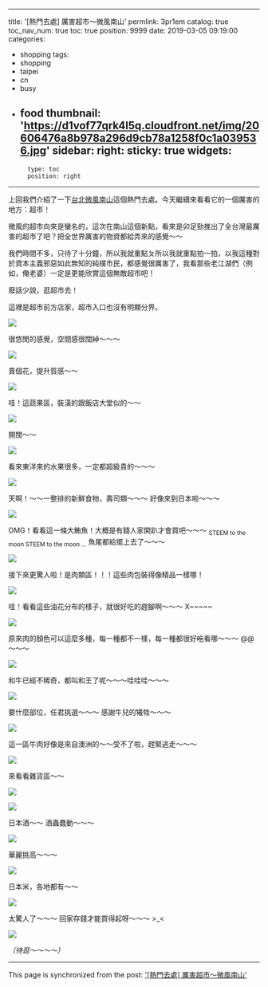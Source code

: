 
---
title: '[熱門去處] 厲害超市～微風南山'
permlink: 3pr1em
catalog: true
toc_nav_num: true
toc: true
position: 9999
date: 2019-03-05 09:19:00
categories:
- shopping
tags:
- shopping
- taipei
- cn
- busy
- food
thumbnail: 'https://d1vof77qrk4l5q.cloudfront.net/img/20606476a8b978a296d9cb78a1258f0c1a039536.jpg'
sidebar:
    right:
        sticky: true
widgets:
    -
        type: toc
        position: right
---


上回我們介紹了一下[台北微風南山](https://steemit.com/shopping/@deanliu/6lgvck)這個熱門去處。今天繼續來看看它的一個厲害的地方：超市！

微風的超市向來是蠻名的，這次在南山這個新點，看來是卯足勁推出了全台灣最厲害的超市了吧？把全世界厲害的物資都給弄來的感覺～～

我們時間不多，只待了十分鐘，所以我就重點ㄆ所以我就重點拍一拍，以我這種對於資本主義邪惡如此無知的純樸市民，都感覺很厲害了，我看那些老江湖們（例如，俺老婆）一定是更能欣賞這個無敵超市吧！

廢話少說，逛超市去！

這裡是超市前方店家，超市入口也沒有明顯分界。

![](https://d1vof77qrk4l5q.cloudfront.net/img/20606476a8b978a296d9cb78a1258f0c1a039536.jpg)

很悠閒的感覺，空間感很闊綽～～～

![](https://d1vof77qrk4l5q.cloudfront.net/img/452a433bc185a1db8ec8e6729b019269012dc89b.jpg)

賣個花，提升質感～～

![](https://d1vof77qrk4l5q.cloudfront.net/img/02978c0b3bbaa1259b1dbb8c8dc9939eab822400.jpg)

哇！這蔬果區，裝潢的跟飯店大堂似的～～

![](https://d1vof77qrk4l5q.cloudfront.net/img/ed4aae447815424faf4a7ff08d67770305163e62.jpg)

開闊～～

![](https://d1vof77qrk4l5q.cloudfront.net/img/54b7942071ac1735139d629e278018b60ab70496.jpg)

看來東洋來的水果很多，一定都超級貴的～～～

![](https://d1vof77qrk4l5q.cloudfront.net/img/9a35add4e9f0d21d2a2a9a4c91db79d5dabec94a.jpg)

天啊！～～一整排的新鮮食物，壽司類～～～ 好像來到日本啦～～～

![](https://d1vof77qrk4l5q.cloudfront.net/img/8bb007206aae9c94de6ec1fc709aa5b0c0f157ae.jpg)

OMG！看看這一條大鮪魚！大概是有錢人家開趴才會買吧～～～ <sub>STEEM to the moon STEEM to the moon ...</sub> 魚尾都給擺上去了～～～

![](https://d1vof77qrk4l5q.cloudfront.net/img/95b35628f4b955a630230d0c8650a6855b0ef3e1.jpg)

接下來更驚人啦！是肉類區！！！這些肉包裝得像精品一樣哪！

![](https://d1vof77qrk4l5q.cloudfront.net/img/48498d47a1290b4ef6280dae4d2fe90c81e6e036.jpg)

哇！看看這些油花分布的樣子，就很好吃的趕腳啊～～～ X~~~~~

![](https://d1vof77qrk4l5q.cloudfront.net/img/455a950f8d77f03b60e8595507aed5becf24f5d1.jpg)

原來肉的顏色可以這麼多種，每一種都不一樣，每一種都很好<del>吃</del>看哪～～～ @@～～～

![](https://d1vof77qrk4l5q.cloudfront.net/img/74a433500f640755de39f3d79221cc874c6d0eed.jpg)

和牛已經不稀奇，都叫和王了呢～～～哇哇哇～～～

![](https://d1vof77qrk4l5q.cloudfront.net/img/abc38e25ac5f3cb9dcdf0de694915dcfbea412c2.jpg)

要什麼部位，任君挑選～～～ 感謝牛兒的犧牲～～～

![](https://d1vof77qrk4l5q.cloudfront.net/img/bbd1f8674418855f15123b552f4112040589a7d4.jpg)

這一區牛肉好像是來自澳洲的～～受不了啦，趕緊逃走～～～

![](https://d1vof77qrk4l5q.cloudfront.net/img/8f12aa9beb4b707c28cfe8d297d70ff49b257136.jpg)

來看看雜貨區～～ 

![](https://d1vof77qrk4l5q.cloudfront.net/img/ac77a3ee8176724c626bbb7e0fc8af4b2a515499.jpg)

![](https://d1vof77qrk4l5q.cloudfront.net/img/304e540a8d544a876523207b093779633158d167.jpg)

日本酒～～ 酒蟲蠢動～～～

![](https://d1vof77qrk4l5q.cloudfront.net/img/5288c05574884198e7ab35ef977fc91a3cd12a07.jpg)

華麗挑高～～～

![](https://d1vof77qrk4l5q.cloudfront.net/img/87e9a06b0328f4954ef4f1b27ab5816d126c12af.jpg)

日本米，各地都有～～

![](https://d1vof77qrk4l5q.cloudfront.net/img/bb99bc184cfaafd13c843a4cc4da02db834781c2.jpg)


太驚人了～～～ 回家存錢才能買得起呀～～～ >_<

![](https://cdn.steemitimages.com/DQmVJ1fg9dHfq98vNTGifbBNsXm2JsY6FZU4wCrnurQxYGr/image.png)

*（待逛～～～～）*


- - -

This page is synchronized from the post: ['[熱門去處] 厲害超市～微風南山'](https://steemit.com/@deanliu/3pr1em)

